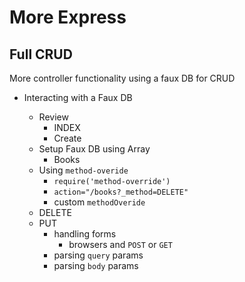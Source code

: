 # More Express 
## Full CRUD


More controller functionality using a faux DB for CRUD

* Interacting with a Faux DB
 
  * Review
    * INDEX
    * Create
  * Setup Faux DB using Array
    * Books
  * Using `method-overide`
  	* `require('method-override')`
  	* `action="/books?_method=DELETE"`
  	* custom `methodOveride`  	
  * DELETE
  * PUT
    * handling forms
      * browsers and `POST` or `GET`
    * parsing `query` params
    * parsing `body` params

 
